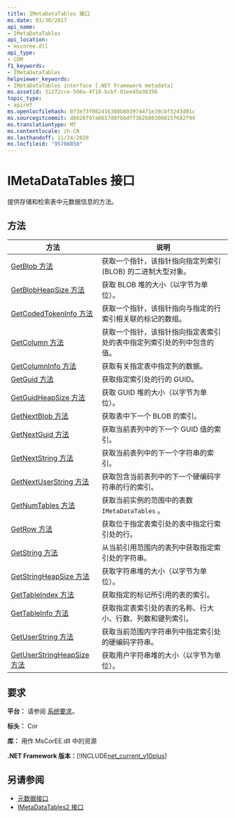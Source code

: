 ```yaml
---
title: IMetaDataTables 接口
ms.date: 03/30/2017
api_name:
- IMetaDataTables
api_location:
- mscoree.dll
api_type:
- COM
f1_keywords:
- IMetaDataTables
helpviewer_keywords:
- IMetaDataTables interface [.NET Framework metadata]
ms.assetid: 31272cce-506a-4f18-bcbf-01ee45e36356
topic_type:
- apiref
ms.openlocfilehash: 073e73f082416308b893974471e39cbf5243d01c
ms.sourcegitcommit: d8020797a6657d0fbbdff362b80300815f682f94
ms.translationtype: MT
ms.contentlocale: zh-CN
ms.lasthandoff: 11/24/2020
ms.locfileid: "95708850"
---
```

# <a name="imetadatatables-interface"></a>IMetaDataTables 接口

提供存储和检索表中元数据信息的方法。  
  
## <a name="methods"></a>方法  
  
|方法|说明|  
|------------|-----------------|  
|[GetBlob 方法](imetadatatables-getblob-method.md)|获取一个指针，该指针指向指定列索引 (BLOB) 的二进制大型对象。|  
|[GetBlobHeapSize 方法](imetadatatables-getblobheapsize-method.md)|获取 BLOB 堆的大小（以字节为单位）。|  
|[GetCodedTokenInfo 方法](imetadatatables-getcodedtokeninfo-method.md)|获取一个指针，该指针指向与指定的行索引相关联的标记的数组。|  
|[GetColumn 方法](imetadatatables-getcolumn-method.md)|获取一个指针，该指针指向指定表索引处的表中指定列索引处的列中包含的值。|  
|[GetColumnInfo 方法](imetadatatables-getcolumninfo-method.md)|获取有关指定表中指定列的数据。|  
|[GetGuid 方法](imetadatatables-getguid-method.md)|获取指定索引处的行的 GUID。|  
|[GetGuidHeapSize 方法](imetadatatables-getguidheapsize-method.md)|获取 GUID 堆的大小（以字节为单位）。|  
|[GetNextBlob 方法](imetadatatables-getnextblob-method.md)|获取表中下一个 BLOB 的索引。|  
|[GetNextGuid 方法](imetadatatables-getnextguid-method.md)|获取当前表列中的下一个 GUID 值的索引。|  
|[GetNextString 方法](imetadatatables-getnextstring-method.md)|获取当前表列中的下一个字符串的索引。|  
|[GetNextUserString 方法](imetadatatables-getnextuserstring-method.md)|获取包含当前表列中的下一个硬编码字符串的行的索引。|  
|[GetNumTables 方法](imetadatatables-getnumtables-method.md)|获取当前实例的范围中的表数 `IMetaDataTables` 。|  
|[GetRow 方法](imetadatatables-getrow-method.md)|获取位于指定表索引处的表中指定行索引处的行。|  
|[GetString 方法](imetadatatables-getstring-method.md)|从当前引用范围内的表列中获取指定索引处的字符串。|  
|[GetStringHeapSize 方法](imetadatatables-getstringheapsize-method.md)|获取字符串堆的大小（以字节为单位）。|  
|[GetTableIndex 方法](imetadatatables-gettableindex-method.md)|获取指定的标记所引用的表的索引。|  
|[GetTableInfo 方法](imetadatatables-gettableinfo-method.md)|获取指定表索引处的表的名称、行大小、行数、列数和键列索引。|  
|[GetUserString 方法](imetadatatables-getuserstring-method.md)|获取当前范围内字符串列中指定索引处的硬编码字符串。|  
|[GetUserStringHeapSize 方法](imetadatatables-getuserstringheapsize-method.md)|获取用户字符串堆的大小（以字节为单位）。|  
  
## <a name="requirements"></a>要求  

 **平台：** 请参阅 [系统要求](../../get-started/system-requirements.md)。  
  
 **标头：** Cor  
  
 **库：** 用作 MsCorEE.dll 中的资源  
  
 **.NET Framework 版本：**[!INCLUDE[net_current_v10plus](../../../../includes/net-current-v10plus-md.md)]  
  
## <a name="see-also"></a>另请参阅

- [元数据接口](metadata-interfaces.md)
- [IMetaDataTables2 接口](imetadatatables2-interface.md)
